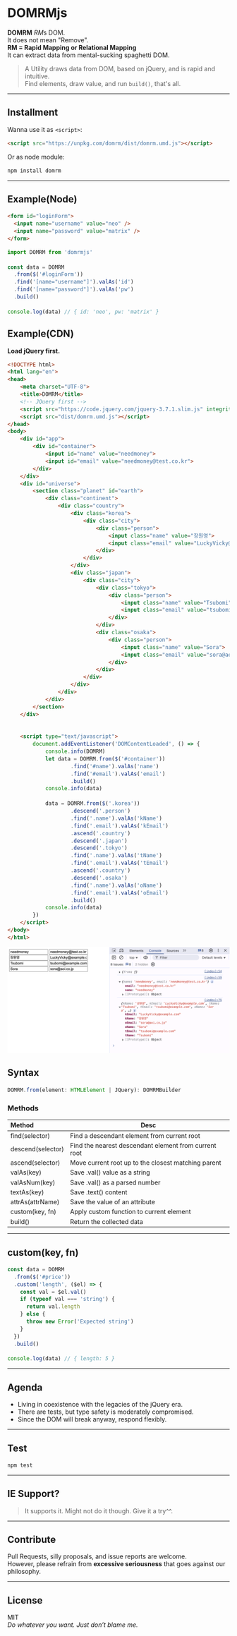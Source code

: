 # DOMRMjs

**DOMRM** *RM*s DOM.   
It does not mean "Remove".   
**RM = Rapid Mapping or Relational Mapping**   
It can extract data from mental-sucking spaghetti DOM.

> A Utility draws data from DOM, based on jQuery, and is rapid and intuitive.   
> Find elements, draw value, and run `build()`, that's all.

---

## Installment

Wanna use it as `<script>`:

```html
<script src="https://unpkg.com/domrm/dist/domrm.umd.js"></script>
```

Or as node module:

```bash
npm install domrm
```
---

## Example(Node)

```html
<form id="loginForm">
  <input name="username" value="neo" />
  <input name="password" value="matrix" />
</form>
```

```ts
import DOMRM from 'domrmjs'

const data = DOMRM
  .from($('#loginForm'))
  .find('[name="username"]').valAs('id')
  .find('[name="password"]').valAs('pw')
  .build()

console.log(data) // { id: 'neo', pw: 'matrix' }
```

## Example(CDN)

**Load jQuery first.**

```html
<!DOCTYPE html>
<html lang="en">
<head>
    <meta charset="UTF-8">
    <title>DOMRM</title>
    <!-- JQuery first -->
    <script src="https://code.jquery.com/jquery-3.7.1.slim.js" integrity="sha256-UgvvN8vBkgO0luPSUl2s8TIlOSYRoGFAX4jlCIm9Adc=" crossorigin="anonymous"></script>
    <script src="dist/domrm.umd.js"></script>
</head>
<body>
    <div id="app">
        <div id="container">
            <input id="name" value="needmoney">
            <input id="email" value="needmoney@test.co.kr">
        </div>
    </div>
    <div id="universe">
        <section class="planet" id="earth">
            <div class="continent">
                <div class="country">
                    <div class="korea">
                        <div class="city">
                            <div class="person">
                                <input class="name" value="장원영">
                                <input class="email" value="LuckyVicky@example.com">
                            </div>
                        </div>
                    </div>
                    <div class="japan">
                        <div class="city">
                            <div class="tokyo">
                                <div class="person">
                                    <input class="name" value="Tsubomi">
                                    <input class="email" value="tsubomi@example.com">
                                </div>
                            </div>
                            <div class="osaka">
                                <div class="person">
                                    <input class="name" value="Sora">
                                    <input class="email" value="sora@aoi.co.jp">
                                </div>
                            </div>
                        </div>
                    </div>
                </div>
            </div>
        </section>
    </div>


    <script type="text/javascript">
        document.addEventListener('DOMContentLoaded', () => {
            console.info(DOMRM)
            let data = DOMRM.from($('#container'))
                    .find('#name').valAs('name')
                    .find('#email').valAs('email')
                    .build()
            console.info(data)

            data = DOMRM.from($('.korea'))
                    .descend('.person')
                    .find('.name').valAs('kName')
                    .find('.email').valAs('kEmail')
                    .ascend('.country')
                    .descend('.japan')
                    .descend('.tokyo')
                    .find('.name').valAs('tName')
                    .find('.email').valAs('tEmail')
                    .ascend('.country')
                    .descend('.osaka')
                    .find('.name').valAs('oName')
                    .find('.email').valAs('oEmail')
                    .build()
            console.info(data)
        })
    </script>
</body>
</html>
```

![example-result.png](../example-result.png)

## Syntax

```ts
DOMRM.from(element: HTMLElement | JQuery): DOMRMBuilder
```

### Methods

| Method | Desc                                                    |
|:-----|-------------------------------------------------------|
| find(selector) | Find a descendant element from current root           |
| descend(selector) | Find the nearest descendant element from current root |
| ascend(selector) | Move current root up to the closest matching parent            |
| valAs(key) | Save .val() value as a string                   |
| valAsNum(key) | Save .val() as a parsed number                    |
| textAs(key) | Save .text() content                      |
| attrAs(attrName) | Save the value of an attribute               |
| custom(key, fn) | Apply custom function to current element                 |
| build() | Return the collected data                          |

---

## custom(key, fn)

```ts
const data = DOMRM
  .from($('#price'))
  .custom('length', ($el) => {
    const val = $el.val()
    if (typeof val === 'string') {
      return val.length
    } else {
      throw new Error('Expected string')
    }
  })
  .build()

console.log(data) // { length: 5 }
```

---

## Agenda

- Living in coexistence with the legacies of the jQuery era.
- There are tests, but type safety is moderately compromised.
- Since the DOM will break anyway, respond flexibly.

---

## Test

```bash
npm test
```

---

## IE Support?

> It supports it. Might not do it though. Give it a try^^.

---

## Contribute

Pull Requests, silly proposals, and issue reports are welcome.   
However, please refrain from **excessive seriousness** that goes against our philosophy.

---

## License

MIT  
*Do whatever you want. Just don’t blame me.*
